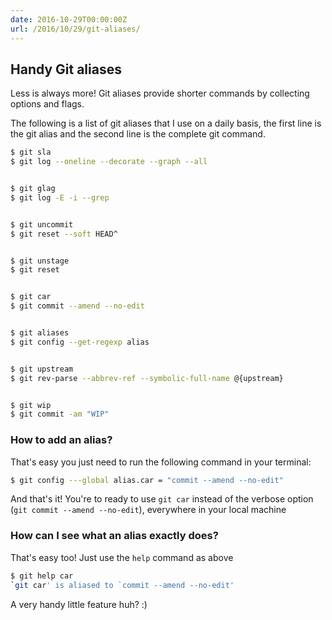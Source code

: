 ```yaml
---
date: 2016-10-29T00:00:00Z
url: /2016/10/29/git-aliases/
---
```


## Handy Git aliases

Less is always more! Git aliases provide shorter commands by collecting options and flags. 

The following is a list of git aliases that I use on a daily basis, the first line is the git alias and the second line is the complete git command. 


```bash
$ git sla  
$ git log --oneline --decorate --graph --all 
```

```bash

$ git glag 
$ git log -E -i --grep
```

```bash

$ git uncommit 
$ git reset --soft HEAD^
```

```bash

$ git unstage 
$ git reset
```

```bash

$ git car
$ git commit --amend --no-edit
```

```bash

$ git aliases 
$ git config --get-regexp alias
```

```bash

$ git upstream 
$ git rev-parse --abbrev-ref --symbolic-full-name @{upstream}
```

```bash

$ git wip
$ git commit -am "WIP"
```


### How to add an alias? 

That's easy you just need to run the following command in your terminal:

```bash
$ git config ---global alias.car = "commit --amend --no-edit"
```

And that's it! You're to ready to use `git car` instead of the verbose option (`git commit --amend --no-edit`), everywhere in your local machine

### How can I see what an alias exactly does?

That's easy too! Just use the `help` command as above

```bash
$ git help car
`git car' is aliased to `commit --amend --no-edit'
```


A very handy little feature huh? :)



